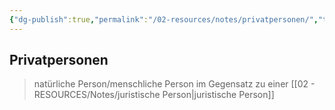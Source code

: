 ```yaml
---
{"dg-publish":true,"permalink":"/02-resources/notes/privatpersonen/","tags":["BWL"],"noteIcon":"","updated":"2025-08-26T16:35:06.000+02:00"}
---
```


## Privatpersonen 
> natürliche Person/menschliche Person im Gegensatz zu einer [[02 - RESOURCES/Notes/juristische Person\|juristische Person]]

